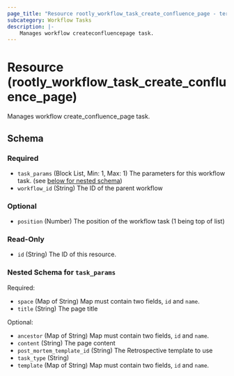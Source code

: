 ```yaml
---
page_title: "Resource rootly_workflow_task_create_confluence_page - terraform-provider-rootly"
subcategory: Workflow Tasks
description: |-
    Manages workflow createconfluencepage task.
---
```


# Resource (rootly_workflow_task_create_confluence_page)

Manages workflow create_confluence_page task.



<!-- schema generated by tfplugindocs -->
## Schema

### Required

- `task_params` (Block List, Min: 1, Max: 1) The parameters for this workflow task. (see [below for nested schema](#nestedblock--task_params))
- `workflow_id` (String) The ID of the parent workflow

### Optional

- `position` (Number) The position of the workflow task (1 being top of list)

### Read-Only

- `id` (String) The ID of this resource.

<a id="nestedblock--task_params"></a>
### Nested Schema for `task_params`

Required:

- `space` (Map of String) Map must contain two fields, `id` and `name`.
- `title` (String) The page title

Optional:

- `ancestor` (Map of String) Map must contain two fields, `id` and `name`.
- `content` (String) The page content
- `post_mortem_template_id` (String) The Retrospective template to use
- `task_type` (String)
- `template` (Map of String) Map must contain two fields, `id` and `name`.
